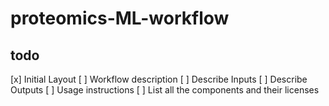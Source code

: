 # proteomics-ML-workflow

## todo

[x] Initial Layout
[ ] Workflow description
[ ] Describe Inputs
[ ] Describe Outputs
[ ] Usage instructions
[ ] List all the components and their licenses
